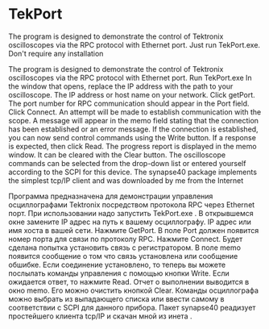 # TekPort
The program is designed to demonstrate the control of Tektronix oscilloscopes via the RPC protocol with Ethernet port.
Just run TekPort.exe. Don't require any installation

The program is designed to demonstrate the control of Tektronix oscilloscopes via the RPC protocol with Ethernet port.
Run TekPort.exe
  In the window that opens, replace the IP address with the path to your oscilloscope. The IP address or host name on your network.
  Click getPort. The port number for RPC communication should appear in the Port field.
  Click Connect. An attempt will be made to establish communication with the scope. A message will appear in the memo field stating that the connection has been established or an error message.
  If the connection is established, you can now send control commands using the Write button. If a response is expected, then click Read. The progress report is displayed in the memo window. It can be cleared with the Clear button.
  The oscilloscope commands can be selected from the drop-down list or entered yourself according to the SCPI for this device.
  The synapse40 package implements the simplest tcp/IP client and was downloaded by me from the Internet
  
Программа предназначена для демонстрации управления осциллографами Tektronix посредством протокола RPC через Ethernet порт.
При использовании надо запустить TekPort.exe . 
  В открывшемся окне замените IP адрес на путь к вашему осциллографу. IP адрес или имя хоста в вашей сети.
  Нажмите GetPort. В поле Port должен появится номер порта для связи по протоколу RPC.
  Нажмите Connect. Будет сделана попытка установить связь с регистратором. В поле memo появится сообщение о том что связь установлена или сообщение обшибке.
  Если соединение установлено, то теперь вы можете послылать команды управления с помощью кнопки Write. Если ожидается ответ, то нажмите Read. Отчет о выполнении выводится в окно memo. Его можно очистить кнопкой Clear.
  Команды осциллографа можно выбрать из выпадающего списка или ввести самому в соответствии с SCPI для данного прибора.
  Пакет synapse40 реадизует простейшего клиента tcp/IP и скачан мной из инета
  .
